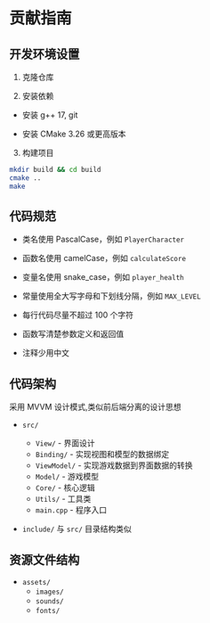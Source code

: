 # 贡献指南

## 开发环境设置

1. 克隆仓库

2. 安装依赖

- 安装 g++ 17, git

- 安装 CMake 3.26 或更高版本

<!-- - 安装 [SFML 2.6.1](https://www.sfml-dev.org/download/sfml/2.6.1/) -->

3. 构建项目

```bash
mkdir build && cd build
cmake ..
make
```

## 代码规范

- 类名使用 PascalCase，例如 `PlayerCharacter`

- 函数名使用 camelCase，例如 `calculateScore`

- 变量名使用 snake_case，例如 `player_health`

- 常量使用全大写字母和下划线分隔，例如 `MAX_LEVEL`

- 每行代码尽量不超过 100 个字符

- 函数写清楚参数定义和返回值

- 注释少用中文

## 代码架构

采用 MVVM 设计模式,类似前后端分离的设计思想

- `src/`
    + `View/` - 界面设计
    + `Binding/` - 实现视图和模型的数据绑定
    + `ViewModel/` - 实现游戏数据到界面数据的转换
    + `Model/` - 游戏模型
    + `Core/` - 核心逻辑
    + `Utils/` - 工具类
    + `main.cpp` - 程序入口

- `include/` 
    与 `src/` 目录结构类似

## 资源文件结构

- `assets/`
    + `images/`
    + `sounds/`
    + `fonts/`